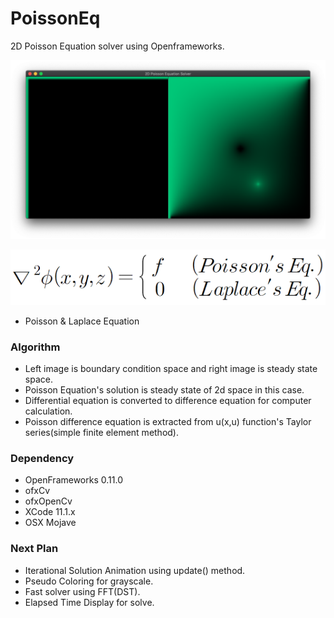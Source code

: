 # PoissonEq
2D Poisson Equation solver using Openframeworks.

![Solved example]( https://github.com/bemoregt/PoissonEq/blob/master/scrshot.png "example")

![Differential Equation](https://github.com/bemoregt/PoissonEq/blob/master/174a0597a684dbb96.png)
- Poisson & Laplace Equation 

### Algorithm
- Left image is boundary condition space and right image is steady state space.
- Poisson Equation's solution is steady state of 2d space in this case.
- Differential equation is converted to difference equation for computer calculation.
- Poisson difference equation is extracted from u(x,u) function's Taylor series(simple finite element method).

### Dependency
- OpenFrameworks 0.11.0
- ofxCv
- ofxOpenCv
- XCode 11.1.x
- OSX Mojave

### Next Plan
- Iterational Solution Animation using update() method.
- Pseudo Coloring for grayscale. 
- Fast solver using FFT(DST).
- Elapsed Time Display for solve.
